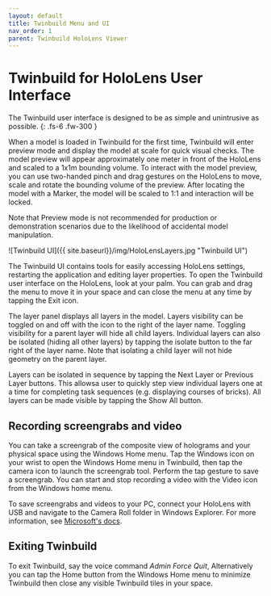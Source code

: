 ```yaml
---
layout: default
title: Twinbuild Menu and UI
nav_order: 1
parent: Twinbuild HoloLens Viewer
---
```


# Twinbuild for HoloLens User Interface

The Twinbuild user interface is designed to be as simple and unintrusive as possible.
{: .fs-6 .fw-300 }

When a model is loaded in Twinbuild for the first time, Twinbuild will enter preview mode and display the model at scale for quick visual checks. The model preview will appear approximately one meter in front of the HoloLens and scaled to a 1x1m bounding volume. To interact with the model preview, you can use two-handed pinch and drag gestures on the HoloLens to move, scale and rotate the bounding volume of the preview. After locating the model with a Marker, the model will be scaled to 1:1 and interaction will be locked.

Note that Preview mode is not recommended for production or demonstration scenarios due to the likelihood of accidental model manipulation.

![Twinbuild UI]({{ site.baseurl}}/img/HoloLensLayers.jpg "Twinbuild UI")

The Twinbuild UI contains tools for easily accessing HoloLens settings, restarting the application and editing layer properties. To open the Twinbuild user interface on the HoloLens, look at your palm. You can grab and drag the menu to move it in your space and can close the menu at any time by tapping the Exit icon.

The layer panel displays all layers in the model. Layers visibility can be toggled on and off with the icon to the right of the layer name. Toggling visibility for a parent layer will hide all child layers. Individual layers can also be isolated (hiding all other layers) by tapping the isolate button to the far right of the layer name. Note that isolating a child layer will not hide geometry on the parent layer.

Layers can be isolated in sequence by tapping the Next Layer or Previous Layer buttons. This allowsa user to quickly step view individual layers one at a time for completing task sequences (e.g. displaying courses of bricks). All layers can be made visible by tapping the Show All button.

## Recording screengrabs and video

You can take a screengrab of the composite view of holograms and your physical space using the Windows Home menu. Tap the Windows icon on your wrist to open the Windows Home menu in Twinbuild, then tap the camera icon to launch the screengrab tool. Perform the tap gesture to save a screengrab. You can start and stop recording a video with the Video icon from the Windows home menu.

To save screengrabs and videos to your PC, connect your HoloLens with USB and navigate to the Camera Roll folder in Windows Explorer. For more information, see [Microsoft's docs](https://docs.microsoft.com/en-us/hololens/holographic-data).

## Exiting Twinbuild

To exit Twinbuild, say the voice command _Admin Force Quit_, Alternatively you can tap the Home button from the Windows Home menu to minimize Twinbuild then close any visible Twinbuild tiles in your space.
